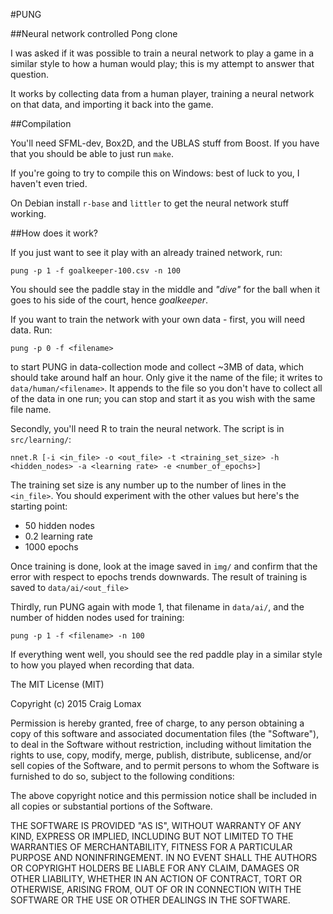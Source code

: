 #PUNG

##Neural network controlled Pong clone

I was asked if it was possible to train a neural network to play a game
in a similar style to how a human would play; this is my attempt to answer that
question.

It works by collecting data from a human player, training a neural network on that data,
and importing it back into the game.


##Compilation

You'll need SFML-dev, Box2D, and the UBLAS stuff from Boost. If you have that
you should be able to just run `make`.

If you're going to try to compile this on Windows: best of luck to you, I haven't even tried.

On Debian install `r-base` and `littler` to get the neural network stuff
working.


##How does it work?

If you just want to see it play with an already trained network, run:

  `pung -p 1 -f goalkeeper-100.csv -n 100`

You should see the paddle stay in the middle and *"dive"* for the ball when
it goes to his side of the court, hence *goalkeeper*.

If you want to train the network with your own data -
first, you will need data. Run:

  `pung -p 0 -f <filename>`

to start PUNG in data-collection mode and collect ~3MB of data, which should take
around half an hour. Only give it the name of the file; it writes to
`data/human/<filename>`. It appends to the file so you don't have to collect
all of the data in one run; you can stop and start it as you wish with the same
file name.

Secondly, you'll need R to train the neural network. The script is in `src/learning/`:

  `nnet.R [-i <in_file> -o <out_file> -t <training_set_size> -h <hidden_nodes> -a <learning rate> -e <number_of_epochs>]`

The training set size is any number up to the number of lines in the `<in_file>`. You should experiment with the other values
but here's the starting point:

- 50 hidden nodes
- 0.2 learning rate
- 1000 epochs

Once training is done, look at the image saved in `img/` and confirm that the error with respect to epochs trends downwards.
The result of training is saved to `data/ai/<out_file>`

Thirdly, run PUNG again with mode 1, that filename in `data/ai/`, and the number of hidden nodes used for training:

  `pung -p 1 -f <filename> -n 100`

If everything went well, you should see the red paddle play in a similar style to how you played when recording that data.


The MIT License (MIT)

Copyright (c) 2015 Craig Lomax

Permission is hereby granted, free of charge, to any person obtaining a copy
of this software and associated documentation files (the "Software"), to deal
in the Software without restriction, including without limitation the rights
to use, copy, modify, merge, publish, distribute, sublicense, and/or sell
copies of the Software, and to permit persons to whom the Software is
furnished to do so, subject to the following conditions:

The above copyright notice and this permission notice shall be included in
all copies or substantial portions of the Software.

THE SOFTWARE IS PROVIDED "AS IS", WITHOUT WARRANTY OF ANY KIND, EXPRESS OR
IMPLIED, INCLUDING BUT NOT LIMITED TO THE WARRANTIES OF MERCHANTABILITY,
FITNESS FOR A PARTICULAR PURPOSE AND NONINFRINGEMENT. IN NO EVENT SHALL THE
AUTHORS OR COPYRIGHT HOLDERS BE LIABLE FOR ANY CLAIM, DAMAGES OR OTHER
LIABILITY, WHETHER IN AN ACTION OF CONTRACT, TORT OR OTHERWISE, ARISING FROM,
OUT OF OR IN CONNECTION WITH THE SOFTWARE OR THE USE OR OTHER DEALINGS IN
THE SOFTWARE.

